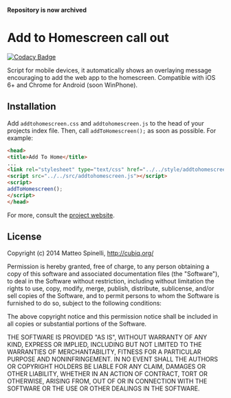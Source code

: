 **Repository is now archived**

# Add to Homescreen call out

[![Codacy Badge](https://api.codacy.com/project/badge/Grade/f9952dbae2744cf287de203057c34b20)](https://app.codacy.com/manual/duyanhdigital/add-to-homescreen?utm_source=github.com&utm_medium=referral&utm_content=DuyAnhdigital/add-to-homescreen&utm_campaign=Badge_Grade_Dashboard)

Script for mobile devices, it automatically shows an overlaying message encouraging to add the web app to the homescreen. Compatible with iOS 6+ and Chrome for Android (soon WinPhone).

## Installation

Add `addtohomescreen.css` and `addtohomescreen.js` to the head of your projects index file. Then, call `addToHomescreen();` as soon as possible. For example:

```html
<head>
<title>Add To Home</title>
...
<link rel="stylesheet" type="text/css" href="../../style/addtohomescreen.css">
<script src="../../src/addtohomescreen.js"></script>
<script>
addToHomescreen();
</script>
</head>
```

For more, consult the [project website](http://cubiq.org/add-to-home-screen).

## License

Copyright (c) 2014 Matteo Spinelli, http://cubiq.org/

Permission is hereby granted, free of charge, to any person
obtaining a copy of this software and associated documentation
files (the "Software"), to deal in the Software without
restriction, including without limitation the rights to use,
copy, modify, merge, publish, distribute, sublicense, and/or sell
copies of the Software, and to permit persons to whom the
Software is furnished to do so, subject to the following
conditions:

The above copyright notice and this permission notice shall be
included in all copies or substantial portions of the Software.

THE SOFTWARE IS PROVIDED "AS IS", WITHOUT WARRANTY OF ANY KIND,
EXPRESS OR IMPLIED, INCLUDING BUT NOT LIMITED TO THE WARRANTIES
OF MERCHANTABILITY, FITNESS FOR A PARTICULAR PURPOSE AND
NONINFRINGEMENT. IN NO EVENT SHALL THE AUTHORS OR COPYRIGHT
HOLDERS BE LIABLE FOR ANY CLAIM, DAMAGES OR OTHER LIABILITY,
WHETHER IN AN ACTION OF CONTRACT, TORT OR OTHERWISE, ARISING
FROM, OUT OF OR IN CONNECTION WITH THE SOFTWARE OR THE USE OR
OTHER DEALINGS IN THE SOFTWARE.
